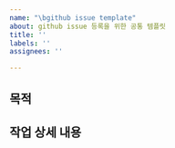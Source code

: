 ```yaml
---
name: "\bgithub issue template"
about: github issue 등록을 위한 공통 템플릿
title: ''
labels: ''
assignees: ''

---
```


## 목적

## 작업 상세 내용

